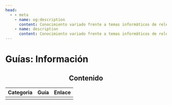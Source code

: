 ```yaml
---
head:
  - - meta
    - name: og:description
      content: Conocimiento variado frente a temas informáticos de relevancia e interés.
    - name: description
      content: Conocimiento variado frente a temas informáticos de relevancia e interés.
---
```

# Guías: Información

<div align=center>

## Contenido
| Categoria | Guía | Enlace |
|:---------:|:----:|:------:|
| | | |

</div>